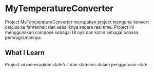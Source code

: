 # MyTemperatureConverter
Project MyTemperatureConverter merupakan project mengenai konvert celcius ke fahrenheit dan sebaliknya secara real time. Project ini menggunakan compose sebagai UI nya dan kotlin sebagai bahasa pemrogramannya.

## What I Learn
Project ini menerapkan statefull dan stateless dalam penggunaan state
